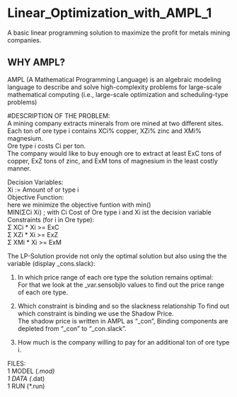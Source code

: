 # Linear_Optimization_with_AMPL_1  
A basic linear programming solution to maximize the profit for metals mining companies.  

## WHY AMPL?  
AMPL (A Mathematical Programming Language) is an algebraic modeling language to describe and solve high-complexity problems for large-scale mathematical computing (i.e., large-scale optimization and scheduling-type problems)

#DESCRIPTION OF THE PROBLEM:  
A mining company extracts minerals from ore mined at two different sites.   
Each ton of ore type i contains XCi% copper, XZi% zinc and XMi% magnesium.  
Ore type i costs Ci per ton.   
The company would like to buy enough ore to extract at least ExC tons of copper,  ExZ tons of zinc, and ExM tons of magnesium in the least costly manner.  

Decision Variables:  
  Xi := Amount of or type i  
Objective Function:  
  here we minimize the objective funtion with min()  
  MIN(ΣCi Xi) ; with Ci Cost of Ore type i and Xi ist the decision variable  
Constraints (for i in Ore type):  
   Σ XCi * Xi >= ExC  
   Σ XZi * Xi >= ExZ  
   Σ XMi * Xi >= ExM  

The LP-Solution provide not only the optimal solution but also using the the variable (display _cons.slack):  
 1) In which price range of each ore type the solution remains optimal:  
    For that we look at the _var.sensobjlo values to find out the price range of each ore type.  
    
 2) Which constraint is binding and so the slackness relationship
    To find out which constraint is binding we use the Shadow Price.      
    The shadow price is written in AMPL as “_con”, Binding components are depleted from “_con” to “_con.slack”.  
 
 3) How much is the company willing to pay for an additional ton of ore type i. 

FILES:  
  1 MODEL (*.mod)  
  1 DATA (*.dat)  
  1 RUN (*.run)  
